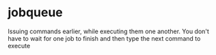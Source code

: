# jobqueue
Issuing commands earlier, while executing them one another. You don't have to wait for one job to finish and then type the next command to execute
